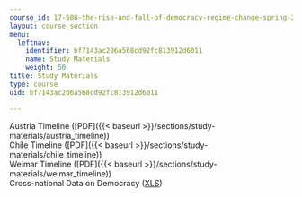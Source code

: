 ```yaml
---
course_id: 17-508-the-rise-and-fall-of-democracy-regime-change-spring-2002
layout: course_section
menu:
  leftnav:
    identifier: bf7143ac206a568cd92fc813912d6011
    name: Study Materials
    weight: 50
title: Study Materials
type: course
uid: bf7143ac206a568cd92fc813912d6011

---
```


Austria Timeline ([PDF]({{< baseurl >}}/sections/study-materials/austria_timeline))  
Chile Timeline ([PDF]({{< baseurl >}}/sections/study-materials/chile_timeline))  
Weimar Timeline ([PDF]({{< baseurl >}}/sections/study-materials/weimar_timeline))  
Cross-national Data on Democracy ([XLS](/coursemedia/17-508-the-rise-and-fall-of-democracy-regime-change-spring-2002/af854fc3e600a172595efe1c5007336b_data.xls))